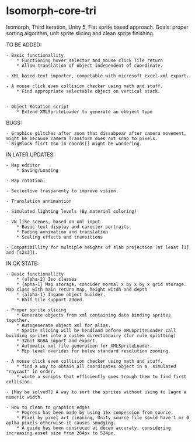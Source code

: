 # Isomorph-core-tri
Isomorph, Third iteration, Unity 5, Flat sprite based approach. Goals: proper sorting algorithm, unit sprite slicing and clean sprite finishing.

TO BE ADDED:

	- Basic functionallity
		* Functioning hover selector and mouse click Tile return
		* Allow translation of object independent of coordinate.

	- XML based text importer, competable with microsoft excel xml export.

	- A mouse click even collision checker using math and stuff.
		* Find appropriate selectable object on vertical stack.

		
	- Object Rotation script
		* Extend XMLSpriteLoader to generate an obeject type


BUGS:

	- Graphics giltches after zoom that dissabpear after camera movement, might be because camera Transform does not snap to pixels.
	- BigBlock fisrt Iso in coords[] might be wandering.

IN LATER UPDATES:

	- Map edditor
		* Saving/Loading

	- Map rotation.

	- Seclective trasparenty to improve vision.

	- Translation annimantion

	- Simulated lighting levels (By material coloring)

	- VN like scenes, based on xml input
		* Basic text display and carecter portraits
		* Fading annimation and translation
		* Scaling effects and transitions
		
	- Compatibillity for multiple heights of slab projection (at least [1] and [s2s3]).


IN OK STATE:

	- Basic functionallity
		* {alpha-2} Iso classes 
		* {apha-1} Map storage, concider normal x by x by x grid storage. Map class with main return Map, height witdh and depth
		* {alpha-1} Ingame object builder.
		* Half tile support added.
		
	- Proper sprite slicing
		* Generate objects from xml containing data binding sprites together.
		* Autogenerate object xml for alias.
		* Sprite slicing will be hendland before XMLSpriteLoader call building sprites into a custem directionairy (for rule splitting)
		* 32bit RGBA import and export.
		* Automatic xml file generation for XMLSpriteLoader.
		* Mip level overides for below standard resolution zooming.
		
	- A mouse click even collision checker using math and stuff.
		* find a way to obtain all coordinates object in a  simulated "raycast" in order.
		* wirte a scripts that efficiently goes trough them to find first collision.
		
	- [May be solved?] A way to sort the sprites without using to lagre a numeric width.

	- How to clean to graphics edges
		* Pogress has been made by using 15x compession from source.
		* Pixel by pixel art cleaning, Unity source file sould have 1 or 0 aplha pixels otherwise it causes smudging.
		* A guide has been consruced at decen accuraty, considering increasing asset size from 264px to 524px. 
